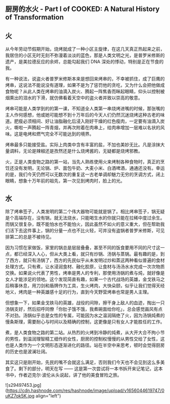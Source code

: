 ## 厨房的水火 - Part I of COOKED: A Natural History of Transformation

## 火

从今年劳动节假期开始，烧烤就成了一种小区主旋律，在这几天真正热起来之前，我居住的小区无时无刻不弥漫着淡淡的蓝色，那是人类文明之光，是普罗米修斯的遗产，是美拉德反应的余烬，总能勾起我们 DNA 深处的悸动，特别是正在节食的我。

有一种说法，说盗火者普罗米修斯本来是想回来烤串的，不幸被抓住，成了巨鹰的烤串，这说法不能说没有道理，如果不是为了惩罚他的贪吃，又为什么会把他做成食物呢？从此人类在烤串的油滴入炭火、腾起一阵焦香而眯起眼睛，仰头以控制被烟熏出的泪水的下滑，就仿佛看着天空中的盗火者并致以崇高的敬意。

烤串可能是人类学到的的第一课，不知道全人类第一串烧烤进嘴的时候，那张嘴的主人作何感想，他或她可能想不到十万年后的今天人们仍然沉迷烧烤这种古老的味道。肥瘦必须相间、好让油脂融化后浸入刚好干燥的红色瘦肉，一定要有油滴入炭火，嘶啦一声腾起一阵青烟，并再次附着在肉串上，给肉串增加一层难以名状的风味。这是电烤和燃气完全不可能达到的境界。

烤串最多只能接受盐。实际上肉类中含有丰富的盐，不加也美妙无比。凡是涂抹大量调料，无论是辣椒还是孜然还是什么烧烤酱的，无疑都是烧烤邪教。

火，正是人类食物之路的第一站，当先人熟练使用火来烤制各种食物时，真正的烹饪还没有发明，无论锅、炉、面包牛奶、大麦小米、白酒啤酒，通通还没有。幸运的是，我们今天仍然可以无数次的重复这一古老单调却魅力无穷的烹调方式，闭上眼睛，想象十万年前的祖先，第一次见到烤肉时，脸上的光。

## 水

除了烤串签子，人类发明的第二个伟大器物可能就是锅了。相比烤串签子，锅无疑是个高端存在，没有锅，就无法烧水，只能喝生水的你就只能在拉稀中度过余生。而锅又很复杂，既不能怕水也不能怕火，因此虽然不如火的意义重大，但在帮助我们活下去这件事上，锅的分量一点也不比火轻，可并没有盗锅者普罗米修斯，可见排第二的总是不被待见。

因为习惯在家做饭，家里的锅总是层层叠叠，甚至不同的饭食要用不同的尺寸这一点，都已经深入人心，但从大类上看，就只有炒锅、汤锅与蒸锅。最有趣的是，到了西方，就只有汤锅了，西方的先民似乎从未发明过炒和蒸这两种看似普遍的食材处理方式。只有煮，让水浸润食材、融化胶原，让食材与汤汤水水完成一次次物质交换。如果说火代表了男性，烤串是男人的专利，那使用汤锅的煮与炖，就好像是女人才能涉足的领地。这个发现简直有趣，如果一个古代战场的英雄，金戈铁马之后稍事休息，用刀剑和盾牌作为工具，生火烤肉，大快朵颐，似乎让我们觉得天经地义，烤肉是一种英雄感十足的行为，直到今天野营烤串也常是男人主理。

但想象一下，如果金戈铁马的英雄，战役的间隙，擦干身上敌人的血迹，掏出一只汤锅支好，然后招呼同僚「你肚子饿不饿，我煮碗面给你吃」，总会感觉画风有点不对劲。汤锅似乎总是女性的专属，可能因为水之温润隔绝了火，因为汤锅炖煮的慢条斯理，需要耐心与时间以及精确的控制，这更像是只有女人才能胜任的工作。

煮，是人类食物之路的第二站。从热烈的火烤到冷静的炖煮，从大开大合不拘小节的男性，到温润理智精工细作的女性，厨房的控制权慢慢的从男性交给了女性，这也是人类作为一个文明形态逐渐进化的路径。站在半空中来思考，顿时会觉得厨房的历史也是波澜壮阔。

其实这只是刚开始，先民的嘴不会就这么满足，否则我们今天也不会见到这么多美食了。剩下的部分，明天在写 —— 这是第一次尝试将一本书拆开来记笔记，这本书中，作者迈克尔·波伦从头说起，讲了他的美食冒险之旅。


![s29497453.jpg](https://cdn.hashnode.com/res/hashnode/image/upload/v1656044619747/0uKZ7ok5K.jpg align="left")

